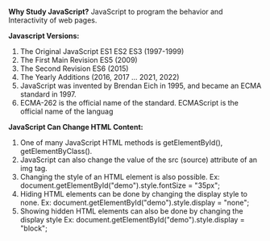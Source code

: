 **Why Study JavaScript?**
JavaScript to program the behavior and Interactivity of web pages.

**Javascript Versions:**
1. The Original JavaScript ES1 ES2 ES3 (1997-1999)
2. The First Main Revision ES5 (2009)
3. The Second Revision ES6 (2015)
4. The Yearly Additions (2016, 2017 ... 2021, 2022)
5. JavaScript was invented by Brendan Eich in 1995, and became an ECMA standard in 1997.
6. ECMA-262 is the official name of the standard. ECMAScript is the official name of the languag

**JavaScript Can Change HTML Content:**
1. One of many JavaScript HTML methods is getElementById(), getElementByClass().
2. JavaScript can also change the value of the src (source) attribute of an img tag.
3. Changing the style of an HTML element is also possible. Ex: document.getElementById("demo").style.fontSize = "35px";
4. Hiding HTML elements can be done by changing the display style to none. Ex: document.getElementById("demo").style.display = "none";
5. Showing hidden HTML elements can also be done by changing the display style Ex: document.getElementById("demo").style.display = "block";


